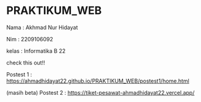 # PRAKTIKUM_WEB





Nama : Akhmad Nur Hidayat

Nim : 2209106092

kelas : Informatika B 22


check this out!!

Postest 1 :  https://ahmadhidayat22.github.io/PRAKTIKUM_WEB/postest1/home.html

(masih beta)
Postest 2 : 
https://tiket-pesawat-ahmadhidayat22.vercel.app/
